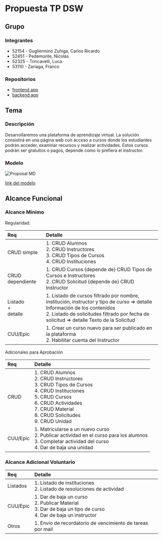 # Propuesta TP DSW

## Grupo
### Integrantes

* 52154 - Gugliermino Zuñiga, Carlos Ricardo
* 52451 - Pedemonte, Nicolás
* 52325 - Trincavelli, Luca
* 53110 - Zariaga, Franco


### Repositorios
* [frontend app]([http://hyperlinkToGihubOrGitlab](https://github.com/carlex74/Front-End-DSW))
* [backend app]([http://hyperlinkToGihubOrGitlab](https://github.com/carlex74/Back-End-DSW))


## Tema
### Descripción

Desarrollaremos una plataforma de aprendizaje virtual. La solución consistirá en una página web con acceso a cursos donde los estudiantes podrán acceder, examinar recursos y realizar actividades. Estos cursos podrán ser gratuitos o pagos, depende como lo prefiera el instructor.

### Modelo

![Proposal MD](https://github.com/user-attachments/assets/dcda08fe-8d17-451d-8019-4abddb94c475)

[link del modelo](https://drive.google.com/file/d/1le9JNA73D_ulgn7CgIJh6w_V4lcplNSn/view?usp=sharing)

## Alcance Funcional 

### Alcance Mínimo

Regularidad:

|Req|Detalle|
|:-|:-|
|CRUD simple|1. CRUD Alumnos<br>2. CRUD Instructores<br>3. CRUD Tipos de Cursos<br>4. CRUD Instituciones|
|CRUD dependiente|1. CRUD Cursos {depende de} CRUD Tipos de Cursos e Instructores<br>2. CRUD Solicitud {depende de} CRUD Instructor|
|Listado<br>+<br>detalle|1. Listado de cursos filtrado por nombre, institución, instructor y tipo de curso => detalle Información de los contenidos<br>2. Listado de solicitudes filtrado por fecha de solicitud => detalle Texto de la Solicitud|
|CUU/Epic|1. Crear un curso nuevo para ser publicado en la plataforma<br>2. Habilitar cuenta del Instructor|



Adicionales para Aprobación

|Req|Detalle|
|:-|:-|
|CRUD|1. CRUD Alumnos<br>2. CRUD Instructores<br>3. CRUD Tipos de Cursos<br>4. CRUD Instituciones<br>5. CRUD Cursos<br>6. CRUD Actividades<br>7. CRUD Material<br>8. CRUD Solicitudes<br>9. CRUD Unidad|
|CUU/Epic|1. Matricularse a un nuevo curso<br>2. Publicar actividad en el curso para los alumnos<br>3. Completar actividad del curso<br>4. Dar de baja una unidad|



### Alcance Adicional Voluntario

|Req|Detalle|
|:-|:-|
|Listados|1. Listado de instituciones<br>2. Listado de resoluciones de actividad|
|CUU/Epic|1. Dar de baja un curso<br>2. Publicar Material<br>3. Dar de baja un tipo de curso<br>4. Dar de baja un instructor|
|Otros|1. Envío de recordatorio de vencimiento de tareas por mail|

